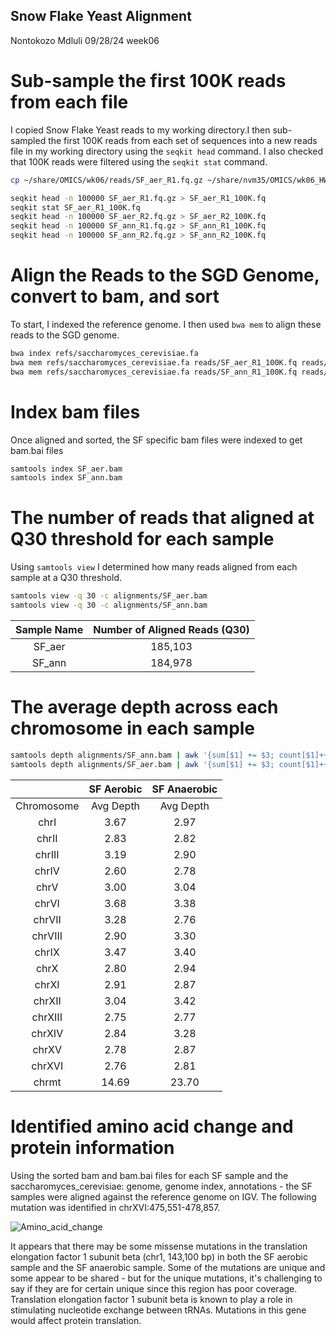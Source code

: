 ## Snow Flake Yeast Alignment
Nontokozo Mdluli 09/28/24 week06 

# Sub-sample the first 100K reads from each file 
I copied Snow Flake Yeast reads to my working directory.I then sub-sampled the first 100K reads from each set of sequences into a new reads file in my working directory using the `seqkit head` command. I also checked that 100K reads were filtered using the `seqkit stat` command.

```bash
cp ~/share/OMICS/wk06/reads/SF_aer_R1.fq.gz ~/share/nvm35/OMICS/wk06_HW/reads/ 

seqkit head -n 100000 SF_aer_R1.fq.gz > SF_aer_R1_100K.fq
seqkit stat SF_aer_R1_100K.fq
seqkit head -n 100000 SF_aer_R2.fq.gz > SF_aer_R2_100K.fq
seqkit head -n 100000 SF_ann_R1.fq.gz > SF_ann_R1_100K.fq
seqkit head -n 100000 SF_ann_R2.fq.gz > SF_ann_R2_100K.fq
```
# Align the Reads to the SGD Genome, convert to bam, and sort
To start, I indexed the reference genome. I then used `bwa mem` to align these reads to the SGD genome.

```bash
bwa index refs/saccharomyces_cerevisiae.fa
bwa mem refs/saccharomyces_cerevisiae.fa reads/SF_aer_R1_100K.fq reads/SF_aer_R2_100K.fq |samtools sort > alignments/SF_aer.bam
bwa mem refs/saccharomyces_cerevisiae.fa reads/SF_ann_R1_100K.fq reads/SF_ann_R2_100K.fq |samtools sort > alignments/SF_ann.bam
```

# Index bam files
Once aligned and sorted, the SF specific bam files were indexed to get bam.bai files

```bash
samtools index SF_aer.bam 
samtools index SF_ann.bam 
```

# The number of reads that aligned at Q30 threshold for each sample
Using `samtools view` I determined how many reads aligned from each sample at a Q30 threshold. 

```bash
samtools view -q 30 -c alignments/SF_aer.bam
samtools view -q 30 -c alignments/SF_ann.bam
```

|Sample Name|Number of Aligned Reads (Q30)|
|:---------:|:---------------------------:|
|SF_aer     |185,103                      |
|SF_ann     |184,978                      |

# The average depth across each chromosome in each sample

```bash
samtools depth alignments/SF_ann.bam | awk '{sum[$1] += $3; count[$1]++} END {for (chr in sum) {print chr, sum[chr] / count[chr]}}' 
samtools depth alignments/SF_aer.bam | awk '{sum[$1] += $3; count[$1]++} END {for (chr in sum) {print chr, sum[chr] / count[chr]}}' 
```
|           |SF Aerobic   |SF Anaerobic|
|:---------:|:-----------:|:----------:|
|Chromosome |Avg Depth    |Avg Depth   |
|chrI       |3.67         |2.97        |
|chrII      |2.83         |2.82        |
|chrIII     |3.19         |2.90        |
|chrIV      |2.60         |2.78        |
|chrV       |3.00         |3.04        |
|chrVI      |3.68         |3.38        |
|chrVII     |3.28         |2.76        |
|chrVIII    |2.90         |3.30        |
|chrIX      |3.47         |3.40        |
|chrX       |2.80         |2.94        |
|chrXI      |2.91         |2.87        |
|chrXII     |3.04         |3.42        |
|chrXIII    |2.75         |2.77        |
|chrXIV     |2.84         |3.28        |
|chrXV      |2.78         |2.87        |
|chrXVI     |2.76         |2.81        |
|chrmt      |14.69        |23.70       |

# Identified amino acid change and protein information
Using the sorted bam and bam.bai files for each SF sample and the saccharomyces_cerevisiae: genome, genome index, annotations - the SF samples were aligned against the reference genome on IGV. The following mutation was identified in chrXVI:475,551-478,857.

![Amino_acid_change](NMdluli/wk06/IGVmutations.png)

It appears that there may be some missense mutations in the translation elongation factor 1 subunit beta (chr1, 143,100 bp) in both the SF aerobic sample and the SF anaerobic sample. Some of the mutations are unique and some appear to be shared - but for the unique mutations, it's challenging to say if they are for certain unique since this region has poor coverage. Translation elongation factor 1 subunit beta is known to play a role in stimulating nucleotide exchange between tRNAs. Mutations in this gene would affect protein translation. 
 
